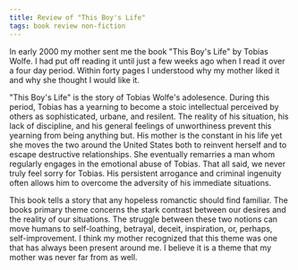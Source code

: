 ```yaml
---
title: Review of "This Boy's Life"
tags: book review non-fiction
---
```


In early 2000 my mother sent me the book "This Boy's Life" by Tobias
Wolfe. I had put off reading it until just a few weeks ago when I read
it over a four day period. Within forty pages I understood why my
mother liked it and why she thought I would like it.

"This Boy's Life" is the story of Tobias Wolfe's adolesence. During
this period, Tobias has a yearning to become a stoic intellectual
perceived by others as sophisticated, urbane, and resilent. The
reality of his situation, his lack of discipline, and his general
feelings of unworthiness prevent this yearning from being anything
but. His mother is the constant in his life yet she moves the two
around the United States both to reinvent herself and to escape
destructive relationships. She eventually remarries a man whom
regularly engages in the emotional abuse of Tobias. That all said, we
never truly feel sorry for Tobias. His persistent arrogance and
criminal ingenuity often allows him to overcome the adversity of his
immediate situations.

This book tells a story that any hopeless romanctic should find
familiar.  The books primary theme concerns the stark contrast between
our desires and the reality of our situations. The struggle between
these two notions can move humans to self-loathing, betrayal, deceit,
inspiration, or, perhaps, self-improvement. I think my mother
recognized that this theme was one that has always been present around
me. I believe it is a theme that my mother was never far from as well.
